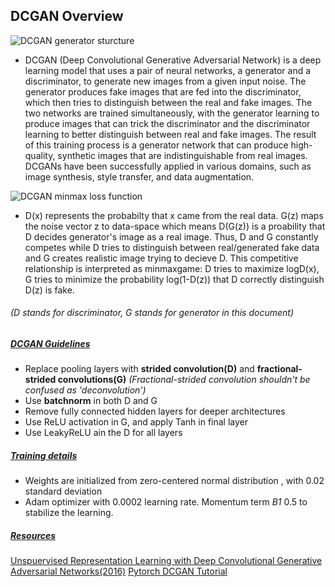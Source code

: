 ## DCGAN Overview

![DCGAN generator sturcture](https://miro.medium.com/max/1100/1*rdXKdyfNjorzP10ZA3yNmQ.webp) <br>
* DCGAN (Deep Convolutional Generative Adversarial Network) is a deep learning model that uses a pair of neural networks, a generator and a discriminator, to generate new images from a given input noise. The generator produces fake images that are fed into the discriminator, which then tries to distinguish between the real and fake images. The two networks are trained simultaneously, with the generator learning to produce images that can trick the discriminator and the discriminator learning to better distinguish between real and fake images. The result of this training process is a generator network that can produce high-quality, synthetic images that are indistinguishable from real images. DCGANs have been successfully applied in various domains, such as image synthesis, style transfer, and data augmentation.

![DCGAN minmax loss function](https://user-images.githubusercontent.com/86555104/216026302-d5c15dee-a735-4ab3-ad54-c644896152d7.png) <br>
* D(x) represents the probabilty that x came from the real data. G(z) maps the noise vector z to data-space which means D(G(z)) is a proability that D decides generator's image as a real image. Thus, D and G constantly competes while D tries to distinguish between real/generated fake data and G creates realistic image trying to decieve D. This competitive relationship is interpreted as minmaxgame: D tries to maximize logD(x), G tries to minimize the probability log(1-D(z)) that D correctly distinguish D(z) is fake.


###### (D stands for discriminator, G stands for generator in this document)

##### <ins>DCGAN Guidelines </ins>
* Replace pooling layers with **strided convolution(D)** and **fractional-strided convolutions(G)**
*(Fractional-strided convolution shouldn't be confused as 'deconvolution')*
* Use **batchnorm** in both D and G
* Remove fully connected hidden layers for deeper architectures
* Use ReLU activation in G, and apply Tanh in final layer
* Use LeakyReLU ain the D for all layers

##### <ins> Training details </ins>
* Weights are initialized from zero-centered normal distribution , with 0.02 standard deviation
* Adam optimizer with 0.0002 learning rate. Momentum term *B1* 0.5 to stabilize the learning.

##### <ins> Resources </ins>
 [Unspuervised Representation Learning with Deep Convolutional Generative Adversarial Networks(2016)](https://arxiv.org/pdf/1511.06434.pdf)
 [Pytorch DCGAN Tutorial](https://pytorch.org/tutorials/beginner/dcgan_faces_tutorial.html)

 
